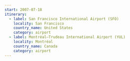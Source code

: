 ```yaml
---
start: 2007-07-18
itinerary:
  - label: San Francisco International Airport (SFO)
    locality: San Francisco
    country_name: United States
    category: airport
  - label: Montréal–Trudeau International Airport (YUL)
    locality: Montréal
    country_name: Canada
    category: airport
---
```

